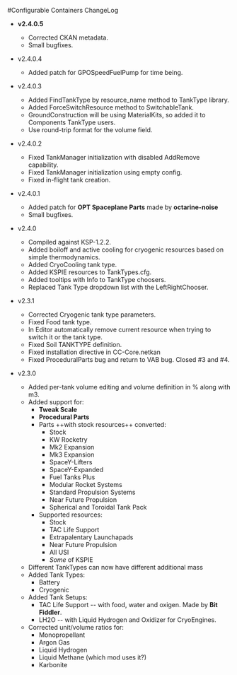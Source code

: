 #Configurable Containers ChangeLog

* **v2.4.0.5**
	* Corrected CKAN metadata.
	* Small bugfixes.

* v2.4.0.4
	* Added patch for GPOSpeedFuelPump for time being.

* v2.4.0.3
    * Added FindTankType by resource_name method to TankType library.
    * Added ForceSwitchResource method to SwitchableTank.
    * GroundConstruction will be using MaterialKits, so added it to Components TankType users.
    * Use round-trip format for the volume field.

* v2.4.0.2
	* Fixed TankManager initialization with disabled AddRemove capability.
	* Fixed TankManager initialization using empty config.
	* Fixed in-flight tank creation.

* v2.4.0.1
    * Added patch for **OPT Spaceplane Parts** made by **octarine-noise**
    * Small bugfixes.

* v2.4.0
    * Compiled against KSP-1.2.2.
    * Added boiloff and active cooling for cryogenic resources based on simple thermodynamics.
    * Added CryoCooling tank type.
    * Added KSPIE resources to TankTypes.cfg.
    * Added tooltips with Info to TankType choosers.
    * Replaced Tank Type dropdown list with the LeftRightChooser.

* v2.3.1
    * Corrected Cryogenic tank type parameters.
    * Fixed Food tank type.
    * In Editor automatically remove current resource when trying to switch it or the tank type.
    * Fixed Soil TANKTYPE definition.
    * Fixed installation directive in CC-Core.netkan
    * Fixed ProceduralParts bug and return to VAB bug. Closed #3 and #4.

* v2.3.0
	* Added per-tank volume editing and volume definition in % along with m3.
	* Added support for:
		* **Tweak Scale**
		* **Procedural Parts**
		* Parts ++with stock resources++ converted:
            * Stock
            * KW Rocketry
            * Mk2 Expansion
            * Mk3 Expansion
            * SpaceY-Lifters
            * SpaceY-Expanded
            * Fuel Tanks Plus
            * Modular Rocket Systems
            * Standard Propulsion Systems
            * Near Future Propulsion
            * Spherical and Toroidal Tank Pack
        * Supported resources:
            * Stock
            * TAC Life Support
            * Extrapalentary Launchapads
            * Near Future Propulsion
            * All USI
            * *Some* of KSPIE
    * Different TankTypes can now have different additional mass
    * Added Tank Types:
    	* Battery
    	* Cryogenic
    * Added Tank Setups:
    	* TAC Life Support -- with food, water and oxigen. Made by **Bit Fiddler**.
    	* LH2O -- with Liquid Hydrogen and Oxidizer for CryoEngines.
    * Corrected unit/volume ratios for:
		* Monopropellant
		* Argon Gas
		* Liquid Hydrogen
		* Liquid Methane (which mod uses it?)
		* Karbonite